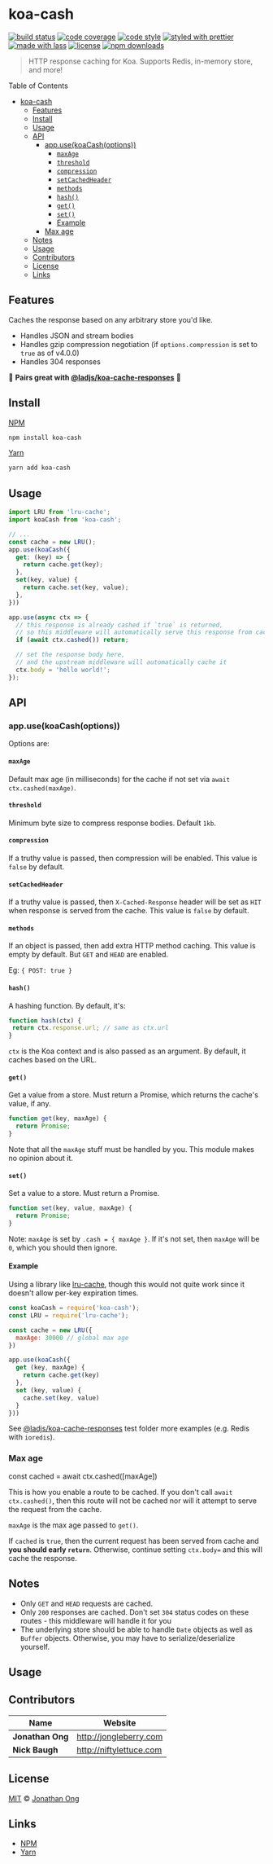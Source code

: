 # koa-cash

[![build status](https://img.shields.io/travis/koajs/cash.svg)](https://travis-ci.org/koajs/cash)
[![code coverage](https://img.shields.io/codecov/c/github/koajs/cash.svg)](https://codecov.io/gh/koajs/cash)
[![code style](https://img.shields.io/badge/code_style-XO-5ed9c7.svg)](https://github.com/sindresorhus/xo)
[![styled with prettier](https://img.shields.io/badge/styled_with-prettier-ff69b4.svg)](https://github.com/prettier/prettier)
[![made with lass](https://img.shields.io/badge/made_with-lass-95CC28.svg)](https://lass.js.org)
[![license](https://img.shields.io/github/license/koajs/cash.svg)](LICENSE)
[![npm downloads](https://img.shields.io/npm/dt/koa-cash.svg)](https://npm.im/koa-cash)

> HTTP response caching for Koa.  Supports Redis, in-memory store, and more!

Table of Contents

* [koa-cash](#koa-cash)
  * [Features](#features)
  * [Install](#install)
  * [Usage](#usage)
  * [API](#api)
    * [app.use(koaCash(options))](#appusekoacashoptions)
      * [`maxAge`](#maxage)
      * [`threshold`](#threshold)
      * [`compression`](#compression)
      * [`setCachedHeader`](#setcachedheader)
      * [`methods`](#methods)
      * [`hash()`](#hash)
      * [`get()`](#get)
      * [`set()`](#set)
      * [Example](#example)
    * [Max age](#max-age)
  * [Notes](#notes)
  * [Usage](#usage-1)
  * [Contributors](#contributors)
  * [License](#license)
  * [Links](#links)

## Features

Caches the response based on any arbitrary store you'd like.

* Handles JSON and stream bodies
* Handles gzip compression negotiation (if `options.compression` is set to `true` as of v4.0.0)
* Handles 304 responses

:tada: **Pairs great with [@ladjs/koa-cache-responses](https://github.com/ladjs/koa-cache-responses)** :tada:

## Install

[NPM](https://www.npmjs.com/)

```sh
npm install koa-cash
```

[Yarn](https://yarnpkg.com/)

```sh
yarn add koa-cash
```

## Usage

```js
import LRU from 'lru-cache';
import koaCash from 'koa-cash';

// ...
const cache = new LRU();
app.use(koaCash({
  get: (key) => {
    return cache.get(key);
  },
  set(key, value) {
    return cache.set(key, value);
  },
}))

app.use(async ctx => {
  // this response is already cashed if `true` is returned,
  // so this middleware will automatically serve this response from cache
  if (await ctx.cashed()) return;

  // set the response body here,
  // and the upstream middleware will automatically cache it
  ctx.body = 'hello world!';
});
```

## API

### app.use(koaCash(options))

Options are:

#### `maxAge`

Default max age (in milliseconds) for the cache if not set via `await ctx.cashed(maxAge)`.

#### `threshold`

Minimum byte size to compress response bodies. Default `1kb`.

#### `compression`

If a truthy value is passed, then compression will be enabled.  This value is `false` by default.

#### `setCachedHeader`

If a truthy value is passed, then `X-Cached-Response` header will be set as `HIT` when response is served from the cache.  This value is `false` by default.

#### `methods`

If an object is passed, then add extra HTTP method caching. This value is empty by default. But `GET` and `HEAD` are enabled.

Eg: `{ POST: true }`

#### `hash()`

A hashing function. By default, it's:

```js
function hash(ctx) {
 return ctx.response.url; // same as ctx.url
}
```

`ctx` is the Koa context and is also passed as an argument. By default, it caches based on the URL.

#### `get()`

Get a value from a store. Must return a Promise, which returns the cache's value, if any.

```js
function get(key, maxAge) {
  return Promise;
}
```

Note that all the `maxAge` stuff must be handled by you. This module makes no opinion about it.

#### `set()`

Set a value to a store. Must return a Promise.

```js
function set(key, value, maxAge) {
  return Promise;
}
```

Note: `maxAge` is set by `.cash = { maxAge }`. If it's not set, then `maxAge` will be `0`, which you should then ignore.

#### Example

Using a library like [lru-cache](https://github.com/isaacs/node-lru-cache), though this would not quite work since it doesn't allow per-key expiration times.

```js
const koaCash = require('koa-cash');
const LRU = require('lru-cache');

const cache = new LRU({
  maxAge: 30000 // global max age
})

app.use(koaCash({
  get (key, maxAge) {
    return cache.get(key)
  },
  set (key, value) {
    cache.set(key, value)
  }
}))
```

See [@ladjs/koa-cache-responses](https://github.com/ladjs/koa-cache-responses) test folder more examples (e.g. Redis with `ioredis`).

### Max age

const cached = await ctx.cashed(\[maxAge])

This is how you enable a route to be cached. If you don't call `await ctx.cashed()`, then this route will not be cached nor will it attempt to serve the request from the cache.

`maxAge` is the max age passed to `get()`.

If `cached` is `true`, then the current request has been served from cache and **you should early `return`**. Otherwise, continue setting `ctx.body=` and this will cache the response.

## Notes

* Only `GET` and `HEAD` requests are cached.
* Only `200` responses are cached. Don't set `304` status codes on these routes - this middleware will handle it for you
* The underlying store should be able to handle `Date` objects as well as `Buffer` objects. Otherwise, you may have to serialize/deserialize yourself.

## Usage

## Contributors

| Name             | Website                   |
| ---------------- | ------------------------- |
| **Jonathan Ong** | <http://jongleberry.com>  |
| **Nick Baugh**   | <http://niftylettuce.com> |

## License

[MIT](LICENSE) © [Jonathan Ong](http://jongleberry.com)

## Links

* [NPM](https://www.npmjs.com/)
* [Yarn](https://yarnpkg.com/)
